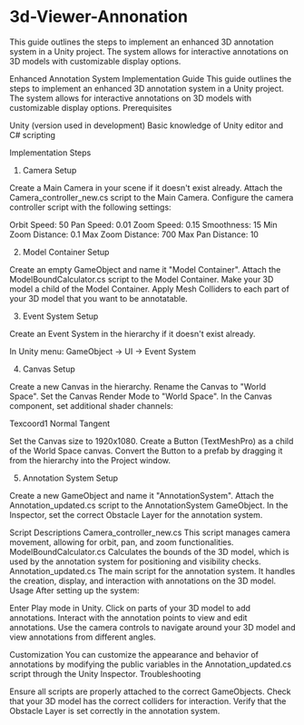 # 3d-Viewer-Annonation
This guide outlines the steps to implement an enhanced 3D annotation system in a Unity project. The system allows for interactive annotations on 3D models with customizable display options.

Enhanced Annotation System Implementation Guide
This guide outlines the steps to implement an enhanced 3D annotation system in a Unity project. The system allows for interactive annotations on 3D models with customizable display options.
Prerequisites

Unity (version used in development)
Basic knowledge of Unity editor and C# scripting

Implementation Steps
1. Camera Setup

Create a Main Camera in your scene if it doesn't exist already.
Attach the Camera_controller_new.cs script to the Main Camera.
Configure the camera controller script with the following settings:

Orbit Speed: 50
Pan Speed: 0.01
Zoom Speed: 0.15
Smoothness: 15
Min Zoom Distance: 0.1
Max Zoom Distance: 700
Max Pan Distance: 10



2. Model Container Setup

Create an empty GameObject and name it "Model Container".
Attach the ModelBoundCalculator.cs script to the Model Container.
Make your 3D model a child of the Model Container.
Apply Mesh Colliders to each part of your 3D model that you want to be annotatable.

3. Event System Setup

Create an Event System in the hierarchy if it doesn't exist already.

In Unity menu: GameObject -> UI -> Event System



4. Canvas Setup

Create a new Canvas in the hierarchy.
Rename the Canvas to "World Space".
Set the Canvas Render Mode to "World Space".
In the Canvas component, set additional shader channels:

Texcoord1
Normal
Tangent


Set the Canvas size to 1920x1080.
Create a Button (TextMeshPro) as a child of the World Space canvas.
Convert the Button to a prefab by dragging it from the hierarchy into the Project window.

5. Annotation System Setup

Create a new GameObject and name it "AnnotationSystem".
Attach the Annotation_updated.cs script to the AnnotationSystem GameObject.
In the Inspector, set the correct Obstacle Layer for the annotation system.

Script Descriptions
Camera_controller_new.cs
This script manages camera movement, allowing for orbit, pan, and zoom functionalities.
ModelBoundCalculator.cs
Calculates the bounds of the 3D model, which is used by the annotation system for positioning and visibility checks.
Annotation_updated.cs
The main script for the annotation system. It handles the creation, display, and interaction with annotations on the 3D model.
Usage
After setting up the system:

Enter Play mode in Unity.
Click on parts of your 3D model to add annotations.
Interact with the annotation points to view and edit annotations.
Use the camera controls to navigate around your 3D model and view annotations from different angles.

Customization
You can customize the appearance and behavior of annotations by modifying the public variables in the Annotation_updated.cs script through the Unity Inspector.
Troubleshooting

Ensure all scripts are properly attached to the correct GameObjects.
Check that your 3D model has the correct colliders for interaction.
Verify that the Obstacle Layer is set correctly in the annotation system.
